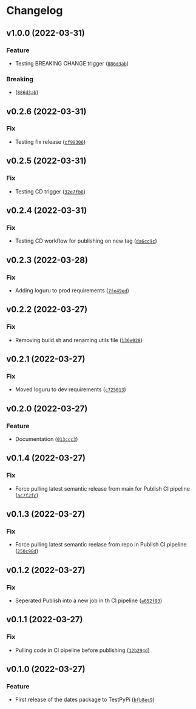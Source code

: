 # Changelog

<!--next-version-placeholder-->

## v1.0.0 (2022-03-31)
### Feature
* Testing BREAKING CHANGE trigger ([`886d3ab`](https://github.com/elmidelange/hai-dates-tech-task/commit/886d3ab5b7e23f0e4318d0afadaa3557cb2016db))

### Breaking
*  ([`886d3ab`](https://github.com/elmidelange/hai-dates-tech-task/commit/886d3ab5b7e23f0e4318d0afadaa3557cb2016db))

## v0.2.6 (2022-03-31)
### Fix
* Testing fix release ([`cf98306`](https://github.com/elmidelange/hai-dates-tech-task/commit/cf98306e50323c148940ebacf32fa2705cbf650e))

## v0.2.5 (2022-03-31)
### Fix
* Testing CD trigger ([`32e7fb8`](https://github.com/elmidelange/hai-dates-tech-task/commit/32e7fb816c0d9b82a4b5f152f5862bb65bb06516))

## v0.2.4 (2022-03-31)
### Fix
* Testing CD workflow for publishing on new tag ([`da6cc9c`](https://github.com/elmidelange/hai-dates-tech-task/commit/da6cc9cfe599f8d7f1e4772b89150d821fe4c874))

## v0.2.3 (2022-03-28)
### Fix
* Adding loguru to prod requirements ([`7fe49ed`](https://github.com/elmidelange/hai-dates-tech-task/commit/7fe49edd4906ad9df8d6c432893454391fbc807f))

## v0.2.2 (2022-03-27)
### Fix
* Removing build.sh and renaming utils file ([`136e028`](https://github.com/elmidelange/hai-dates-tech-task/commit/136e02892d3ed2baad6f6d13c1f328af5bd87fa3))

## v0.2.1 (2022-03-27)
### Fix
* Moved loguru to dev requirements ([`c725013`](https://github.com/elmidelange/hai-dates-tech-task/commit/c725013ffb9c48839fd346b27d372bbe374ccabd))

## v0.2.0 (2022-03-27)
### Feature
* Documentation ([`013ccc3`](https://github.com/elmidelange/hai-dates-tech-task/commit/013ccc3ed3e303fd068dd2b6576042966601c9b9))

## v0.1.4 (2022-03-27)
### Fix
* Force pulling latest semantic release from main for Publish CI pipeline ([`ac7f2fc`](https://github.com/elmidelange/hai-dates-tech-task/commit/ac7f2fc91eb858838c1a402723fefe9f5277f341))

## v0.1.3 (2022-03-27)
### Fix
* Force pulling latest semantic reelase from repo in Publish CI pipeline ([`250c98d`](https://github.com/elmidelange/hai-dates-tech-task/commit/250c98df9a7906a9fd4db1657d3721a29b5fc32e))

## v0.1.2 (2022-03-27)
### Fix
* Seperated Publish into a new job in th CI pipeline ([`a652f93`](https://github.com/elmidelange/hai-dates-tech-task/commit/a652f932269fd4693fb07486a645a0b1e7ec3748))

## v0.1.1 (2022-03-27)
### Fix
* Pulling code in CI pipeline before publishing ([`12b294d`](https://github.com/elmidelange/hai-dates-tech-task/commit/12b294dd33b2eaf916ef5cab25cb12b309181029))

## v0.1.0 (2022-03-27)
### Feature
* First release of the dates package to TestPyPi ([`bfb8ec9`](https://github.com/elmidelange/hai-dates-tech-task/commit/bfb8ec94925f7d33a1fb263f458633eb62d350fc))
